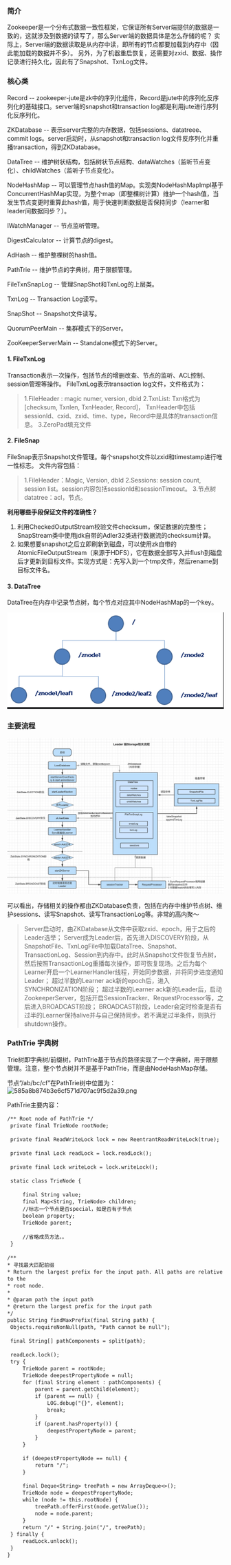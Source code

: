 ### 简介
Zookeeper是一个分布式数据一致性框架，它保证所有Server端提供的数据是一致的，这就涉及到数据的读写了，那么Server端的数据具体是怎么存储的呢？
实际上，Server端的数据读取是从内存中读，即所有的节点都要加载到内存中（因此能加载的数据并不多）。
另外，为了机器重启恢复，还需要对zxid、数据、操作记录进行持久化，因此有了Snapshot、TxnLog文件。

### 核心类
Record -- zookeeper-jute是zk中的序列化组件，Record是jute中的序列化反序列化的基础接口。server端的snapshot和transaction log都是利用jute进行序列化反序列化。

ZKDatabase -- 表示server完整的内存数据，包括sessions、datatreee、commit logs。server启动时，从snapshot和transaction log文件反序列化并重播transaction，得到ZKDatabase。

DataTree -- 维护树状结构，包括树状节点结构、dataWatches（监听节点变化）、childWatches（监听子节点变化）。

NodeHashMap -- 可以管理节点hash值的Map。实现类NodeHashMapImpl基于ConcurrentHashMap实现，为整个map（即整棵树计算）维护一个hash值，当发生节点变更时重算此hash值，用于快速判断数据是否保持同步（learner和leader间数据同步？）。

IWatchManager -- 节点监听管理。

DigestCalculator -- 计算节点的digest。

AdHash -- 维护整棵树的hash值。

PathTrie -- 维护节点的字典树，用于限额管理。

FileTxnSnapLog -- 管理SnapShot和TxnLog的上层类。

TxnLog -- Transaction Log读写。

SnapShot -- Snapshot文件读写。

QuorumPeerMain -- 集群模式下的Server。

ZooKeeperServerMain -- Standalone模式下的Server。

#### 1. FileTxnLog
Transaction表示一次操作，包括节点的增删改查、节点的监听、ACL控制、session管理等操作。
FileTxnLog表示transaction log文件，文件格式为：
>  1.FileHeader : magic numer, version, dbid
>  2.TxnList: Txn格式为[checksum, Txnlen, TxnHeader, Record]， TxnHeader中包括sessionId、cxid、zxid、time、type，Record中是具体的transaction信息。
>  3.ZeroPad填充文件

#### 2. FileSnap

FileSnap表示Snapshot文件管理。每个snapshot文件以zxid和timestamp进行唯一性标志。
文件内容包括：
> 1.FileHeader：Magic, Version, dbId
> 2.Sessions: session count, session list。session内容包括sessionId和sessionTimeout。
> 3.节点树datatree：acl，节点。

**利用哪些手段保证文件的准确性？**

1. 利用CheckedOutputStream校验文件checksum，保证数据的完整性；SnapStream类中使用jdk自带的Adler32类进行数据流的checksum计算。
2. 如果想要snapshot之后立即刷新到磁盘，可以使用zk自带的AtomicFileOutputStream（来源于HDFS），它在数据全部写入并flush到磁盘后才更新到目标文件。实现方式是：先写入到一个tmp文件，然后rename到目标文件名。

#### 3. DataTree
DataTree在内存中记录节点树，每个节点对应其中NodeHashMap的一个key。

![](https://raw.githubusercontent.com/rainsbaby/notebook/master/imgs/zk/zk_storage_datatree.png)


### 主要流程

![](https://raw.githubusercontent.com/rainsbaby/notebook/master/imgs/zk/zk_storage_leader.png)

可以看出，存储相关的操作都由ZKDatabase负责，包括在内存中维护节点树、维护sessions、读写Snapshot、读写TransactionLog等。非常的高内聚～

> Server启动时，由ZKDatabase从文件中获取zxid、epoch，用于之后的Leader选举；
> Server成为Leader后，首先进入DISCOVERY阶段，从SnapshotFile、TxnLogFile中加载DataTree、Snapshot、TransactionLog、Session到内存中。此时从Snapshot文件恢复节点树，然后按照TransactionLog重播每次操作，即可恢复现场。之后为每个Learner开启一个LearnerHandler线程，开始同步数据，并将同步进度通知Leader；
> 超过半数的Learner ack新的epoch后，进入SYNCHRONIZATION阶段；
> 超过半数的Learner ack新的Leader后，启动ZookeeperServer，包括开启SessionTracker、RequestProcessor等，之后进入BROADCAST阶段；
> BROADCAST阶段，Leader会定时检查是否有过半的Learner保持alive并与自己保持同步。若不满足过半条件，则执行shutdown操作。



### PathTrie 字典树


Trie树即字典树/前缀树，PathTrie基于节点的路径实现了一个字典树，用于限额管理。注意，整个节点树并不是基于PathTrie，而是由NodeHashMap存储。

节点“/ab/bc/cf”在PathTrie树中位置为：
![585a8b874b3e6cf571d707ac9f5d2a39.png](evernotecid://BAB0966A-E6E2-4E29-A334-B0A11405B828/appyinxiangcom/9031308/ENResource/p600)


PathTrie主要内容：
```
/** Root node of PathTrie */
 private final TrieNode rootNode;

 private final ReadWriteLock lock = new ReentrantReadWriteLock(true);

 private final Lock readLock = lock.readLock();

 private final Lock writeLock = lock.writeLock();

 static class TrieNode {

     final String value;
     final Map<String, TrieNode> children;
     //标志一个节点是否special，如是否有子节点
     boolean property;
     TrieNode parent;
     
     //省略成员方法。。
 }
 
/**
* 寻找最大匹配前缀
* Return the largest prefix for the input path. All paths are relative to the
* root node.
*
* @param path the input path
* @return the largest prefix for the input path
*/
public String findMaxPrefix(final String path) {
 Objects.requireNonNull(path, "Path cannot be null");

 final String[] pathComponents = split(path);

 readLock.lock();
 try {
     TrieNode parent = rootNode;
     TrieNode deepestPropertyNode = null;
     for (final String element : pathComponents) {
         parent = parent.getChild(element);
         if (parent == null) {
             LOG.debug("{}", element);
             break;
         }
         if (parent.hasProperty()) {
             deepestPropertyNode = parent;
         }
     }

     if (deepestPropertyNode == null) {
         return "/";
     }

     final Deque<String> treePath = new ArrayDeque<>();
     TrieNode node = deepestPropertyNode;
     while (node != this.rootNode) {
         treePath.offerFirst(node.getValue());
         node = node.parent;
     }
     return "/" + String.join("/", treePath);
 } finally {
     readLock.unlock();
 }
}
```
